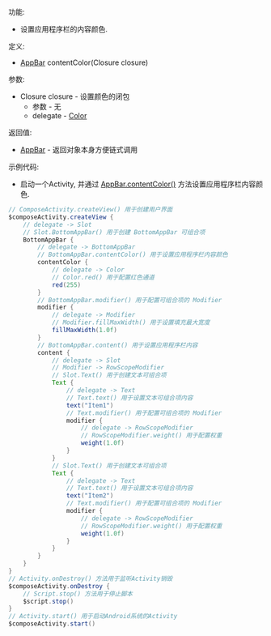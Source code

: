功能:

+ 设置应用程序栏的内容颜色.

定义:

+ [AppBar](/API/UI/Compose/Widget/AppBar/README.md) contentColor(Closure closure)

参数:

+ Closure closure - 设置颜色的闭包
    + 参数 - 无
    + delegate - [Color](/API/UI/Compose/Theme/Color/Color/README.md)

返回值:

+ [AppBar](/API/UI/Compose/Widget/AppBar/README.md) - 返回对象本身方便链式调用

示例代码:

+ 启动一个Activity, 并通过 [AppBar.contentColor()](/API/UI/Compose/Widget/AppBar/README.md?id=contentColor)
  方法设置应用程序栏内容颜色.

```groovy
// ComposeActivity.createView() 用于创建用户界面
$composeActivity.createView {
    // delegate -> Slot
    // Slot.BottomAppBar() 用于创建 BottomAppBar 可组合项
    BottomAppBar {
        // delegate -> BottomAppBar
        // BottomAppBar.contentColor() 用于设置应用程序栏内容颜色
        contentColor {
            // delegate -> Color
            // Color.red() 用于配置红色通道
            red(255)
        }
        // BottomAppBar.modifier() 用于配置可组合项的 Modifier
        modifier {
            // delegate -> Modifier
            // Modifier.fillMaxWidth() 用于设置填充最大宽度
            fillMaxWidth(1.0f)
        }
        // BottomAppBar.content() 用于设置应用程序栏内容
        content {
            // delegate -> Slot
            // Modifier -> RowScopeModifier
            // Slot.Text() 用于创建文本可组合项
            Text {
                // delegate -> Text
                // Text.text() 用于设置文本可组合项内容
                text("Item1")
                // Text.modifier() 用于配置可组合项的 Modifier
                modifier {
                    // delegate -> RowScopeModifier
                    // RowScopeModifier.weight() 用于配置权重
                    weight(1.0f)
                }
            }
            // Slot.Text() 用于创建文本可组合项
            Text {
                // delegate -> Text
                // Text.text() 用于设置文本可组合项内容
                text("Item2")
                // Text.modifier() 用于配置可组合项的 Modifier
                modifier {
                    // delegate -> RowScopeModifier
                    // RowScopeModifier.weight() 用于配置权重
                    weight(1.0f)
                }
            }
        }
    }
}
// Activity.onDestroy() 方法用于监听Activity销毁
$composeActivity.onDestroy {
    // Script.stop() 方法用于停止脚本
    $script.stop()
}
// Activity.start() 用于启动Android系统的Activity
$composeActivity.start()
```